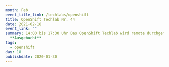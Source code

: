 ```yaml
---
month: Feb
event_title_link: /techlabs/openshift
title: OpenShift Techlab Nr. 44
date: 2021-02-18
event_link: ""
summary: 14:00 bis 17:30 Uhr Das OpenShift Techlab wird remote durchgeführt.
  **Ausgebucht**
tags:
  - openshift
day: 18
publishdate: 2020-01-30
---
```

